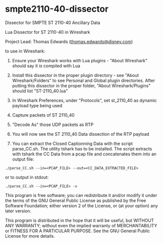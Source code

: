 # smpte2110-40-dissector
Dissector for SMPTE ST 2110-40 Ancillary Data

Lua Dissector for ST 2110-40 in Wireshark

Project Lead: Thomas Edwards (thomas.edwards@disney.com)

to use in Wireshark:

1) Ensure your Wireshark works with Lua plugins - "About Wireshark" should say it is compiled with Lua

2) Install this dissector in the proper plugin directory - see "About Wireshark/Folders" to see Personal
    and Global plugin directories.  After putting this dissector in the proper folder, "About Wireshark/Plugins"
    should list "ST-2110_40.lua"

3) In Wireshark Preferences, under "Protocols", set st_2110_40 as dynamic payload type being used

4) Capture packets of ST 2110_40

5) "Decode As" those UDP packets as RTP

6) You will now see the ST 2110_40 Data dissection of the RTP payload

7) You can extract the Closed Captionning Data with the script parse_CC.sh.
The utility tshark has to be installed.
The script extracts with tshark the CC Data from a pcap file and concatenates
them into an output file:

```
./parse_CC.sh --in=<PCAP_FILE> --out=<CC_DATA_EXTRACTED_FILE>
```
or to output in stdout:
```
./parse_CC.sh --in=<PCAP_FILE> -v
```

This program is free software; you can redistribute it and/or
modify it under the terms of the GNU General Public License
as published by the Free Software Foundation; either version 2
of the License, or (at your option) any later version.

This program is distributed in the hope that it will be useful,
but WITHOUT ANY WARRANTY; without even the implied warranty of
MERCHANTABILITY or FITNESS FOR A PARTICULAR PURPOSE.  See the
GNU General Public License for more details.
